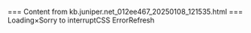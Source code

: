 === Content from kb.juniper.net_012ee467_20250108_121535.html ===
Loading×Sorry to interruptCSS ErrorRefresh
